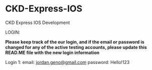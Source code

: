 # CKD-Express-IOS
CKD Express IOS Development


LOGIN:

******Please keep track of the our login, and if the email or password is changed for any of the active testing accounts,
please update this READ.ME file with the new login information******


Login 1:
email: jordan.geno@gmail.com
password: Hello!123
